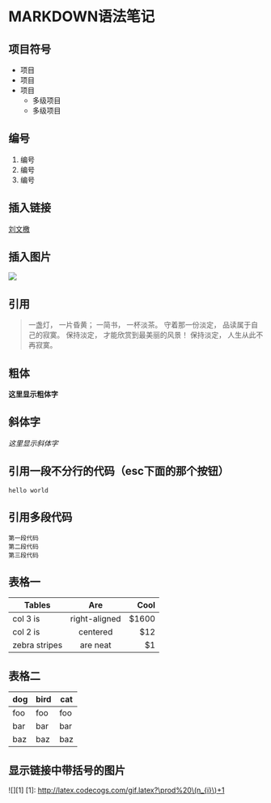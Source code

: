 # MARKDOWN语法笔记
## 项目符号
- 项目
- 项目
- 项目
   - 多级项目
   - 多级项目
## 编号
1. 编号
2. 编号
3. 编号
## 插入链接
[刘文檄](https://i.younwe.xyz)

## 插入图片
![](http://upload-images.jianshu.io/upload_images/259-0ad0d0bfc1c608b6.jpg?imageMogr2/auto-orient/strip%7CimageView2/2/w/1240)

## 引用
> 一盏灯， 一片昏黄； 一简书， 一杯淡茶。 守着那一份淡定， 品读属于自己的寂寞。 保持淡定， 才能欣赏到最美丽的风景！ 保持淡定， 人生从此不再寂寞。

## 粗体
**这里显示粗体字**

## 斜体字
*这里显示斜体字*

## 引用一段不分行的代码（esc下面的那个按钮）
`hello world`

## 引用多段代码
```
第一段代码
第二段代码
第三段代码
```
## 表格一
| Tables        | Are           | Cool  |
| ------------- |:-------------:| -----:|
| col 3 is      | right-aligned | $1600 |
| col 2 is      | centered      |   $12 |
| zebra stripes | are neat      |    $1 |

## 表格二
dog | bird | cat
----|------|----
foo | foo  | foo
bar | bar  | bar
baz | baz  | baz

## 显示链接中带括号的图片
![][1]
[1]: http://latex.codecogs.com/gif.latex?\prod%20\(n_{i}\)+1
